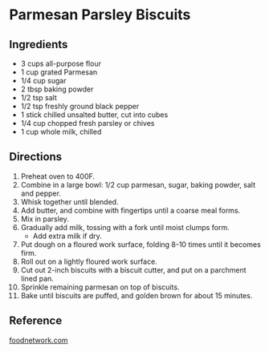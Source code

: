 # Parmesan Parsley Biscuits

## Ingredients

* 3 cups all-purpose flour
* 1 cup grated Parmesan
* 1/4 cup sugar
* 2 tbsp baking powder
* 1/2 tsp salt
* 1/2 tsp freshly ground black pepper
* 1 stick chilled unsalted butter, cut into cubes
* 1/4 cup chopped fresh parsley or chives
* 1 cup whole milk, chilled

## Directions

1. Preheat oven to 400F.
2. Combine in a large bowl: 1/2 cup parmesan, sugar, baking powder, salt and pepper.
3. Whisk together until blended.
4. Add butter, and combine with fingertips until a coarse meal forms.
5. Mix in parsley.
6. Gradually add milk, tossing with a fork until moist clumps form.
    * Add extra milk if dry.
7. Put dough on a floured work surface, folding 8-10 times until it becomes firm.
8. Roll out on a lightly floured work surface.
9. Cut out 2-inch biscuits with a biscuit cutter, and put on a parchment lined pan.
10. Sprinkle remaining parmesan on top of biscuits.
11. Bake until biscuits are puffed, and golden brown for about 15 minutes.

## Reference

[foodnetwork.com](https://www.foodnetwork.com/recipes/alton-brown/meatball-sandwiches-recipe-2103451)
